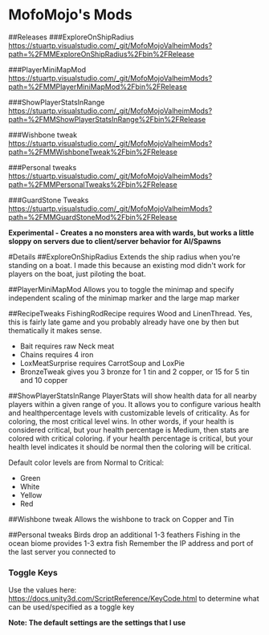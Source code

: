 # MofoMojo's Mods

##Releases
###ExploreOnShipRadius
https://stuartp.visualstudio.com/_git/MofoMojoValheimMods?path=%2FMMExploreOnShipRadius%2Fbin%2FRelease

###PlayerMiniMapMod
https://stuartp.visualstudio.com/_git/MofoMojoValheimMods?path=%2FMMPlayerMiniMapMod%2Fbin%2FRelease

###ShowPlayerStatsInRange 
https://stuartp.visualstudio.com/_git/MofoMojoValheimMods?path=%2FMMShowPlayerStatsInRange%2Fbin%2FRelease

###Wishbone tweak
https://stuartp.visualstudio.com/_git/MofoMojoValheimMods?path=%2FMMWishboneTweak%2Fbin%2FRelease

###Personal tweaks
https://stuartp.visualstudio.com/_git/MofoMojoValheimMods?path=%2FMMPersonalTweaks%2Fbin%2FRelease

###GuardStone Tweaks
https://stuartp.visualstudio.com/_git/MofoMojoValheimMods?path=%2FMMGuardStoneMod%2Fbin%2FRelease

**Experimental - Creates a no monsters area with wards, but works a little sloppy on servers due to client/server behavior for AI/Spawns**


#Details
##ExploreOnShipRadius
Extends the ship radius when you're standing on a boat. I made this because an existing mod didn't work for players on the boat, just piloting the boat.

##PlayerMiniMapMod
Allows you to toggle the minimap and specify independent scaling of the minimap marker and the large map marker

##RecipeTweaks
FishingRodRecipe requires Wood and LinenThread. Yes, this is fairly late game and you probably already have one by then but thematically it makes sense. 
* Bait requires raw Neck meat
* Chains requires 4 iron
* LoxMeatSurprise requires CarrotSoup and LoxPie
* BronzeTweak gives you 3 bronze for 1 tin and 2 copper, or 15 for 5 tin and 10 copper

##ShowPlayerStatsInRange 
PlayerStats will show health data for all nearby players within a given range of you. It allows you to configure various health and healthpercentage levels with customizable levels of criticality. As for coloring, the most critical level wins. In other words, if your health is considered critical, but your health percentage is Medium, then stats are colored with critical coloring. if your health percentage is critical, but your health level indicates it should be normal then the coloring will be critical.

Default color levels are from Normal to Critical:

* Green
* White
* Yellow
* Red

##Wishbone tweak
Allows the wishbone to track on Copper and Tin

##Personal tweaks
Birds drop an additional 1-3 feathers
Fishing in the ocean biome provides 1-3 extra fish
Remember the IP address and port of the last server you connected to

### Toggle Keys
Use the values here: https://docs.unity3d.com/ScriptReference/KeyCode.html to determine what can be used/specified as a toggle key

**Note: The default settings are the settings that I use**